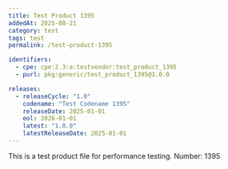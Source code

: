 ```yaml
---
title: Test Product 1395
addedAt: 2025-08-21
category: test
tags: test
permalink: /test-product-1395

identifiers:
  - cpe: cpe:2.3:a:testvendor:test_product_1395
  - purl: pkg:generic/test_product_1395@1.0.0

releases:
  - releaseCycle: "1.0"
    codename: "Test Codename 1395"
    releaseDate: 2025-01-01
    eol: 2026-01-01
    latest: "1.0.0"
    latestReleaseDate: 2025-01-01
---
```


This is a test product file for performance testing. Number: 1395
